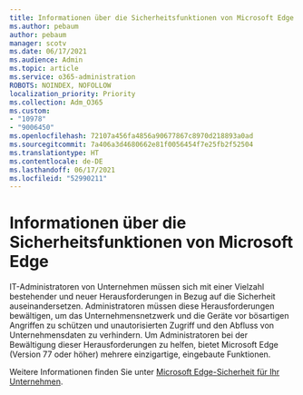 ```yaml
---
title: Informationen über die Sicherheitsfunktionen von Microsoft Edge
ms.author: pebaum
author: pebaum
manager: scotv
ms.date: 06/17/2021
ms.audience: Admin
ms.topic: article
ms.service: o365-administration
ROBOTS: NOINDEX, NOFOLLOW
localization_priority: Priority
ms.collection: Adm_O365
ms.custom:
- "10978"
- "9006450"
ms.openlocfilehash: 72107a456fa4856a90677867c8970d218893a0ad
ms.sourcegitcommit: 7a406a3d4680662e81f0056454f7e25fb2f52504
ms.translationtype: HT
ms.contentlocale: de-DE
ms.lasthandoff: 06/17/2021
ms.locfileid: "52990211"
---
```

# <a name="learn-about-the-security-features-of-microsoft-edge"></a>Informationen über die Sicherheitsfunktionen von Microsoft Edge

IT-Administratoren von Unternehmen müssen sich mit einer Vielzahl bestehender und neuer Herausforderungen in Bezug auf die Sicherheit auseinandersetzen. Administratoren müssen diese Herausforderungen bewältigen, um das Unternehmensnetzwerk und die Geräte vor bösartigen Angriffen zu schützen und unautorisierten Zugriff und den Abfluss von Unternehmensdaten zu verhindern. Um Administratoren bei der Bewältigung dieser Herausforderungen zu helfen, bietet Microsoft Edge (Version 77 oder höher) mehrere einzigartige, eingebaute Funktionen. 

Weitere Informationen finden Sie unter [Microsoft Edge-Sicherheit für Ihr Unternehmen](/DeployEdge/ms-edge-security-for-business).